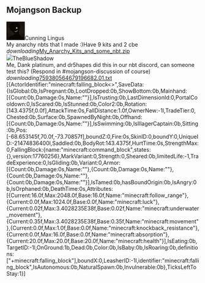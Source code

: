 ## Mojangson Backup
<div class="filedownload-container" id="759682959703277588"><div class="avatar-container"><img src="./upload/743403113787949147/image.png" onerror="this.src='https://cdn.discordapp.com/embed/avatars/0.png'"><a>Cunning Lingus</a></div><div class="notes-container"><a>My anarchy nbts that I made :)</a><a>Have 9 kits and 2 cbe</a></div><div class="filedownload-container nbtcontainer"><div class="filedownload"><i class="material-icons">downloading</i><a href="./upload/743403113787949147/759682959703277588">My_Anarchy_Kits_and_some_nbt.zip</a></div><a></a></div></div><div class="filedownload-container" id="759380564679196682"><div class="avatar-container"><img src="https://cdn.discordapp.com/embed/avatars/0.png" onerror="this.src='https://cdn.discordapp.com/embed/avatars/0.png'"><a>TheBlueShadow</a></div><div class="notes-container"><a>Me, Dank platinum, and dr5hapes did this in our nbt discord, can someone test this? (Respond in #mojangson-discussion of course)</a></div><div class="filedownload-container nbtcontainer"><div class="filedownload"><i class="material-icons">downloading</i><a href="./upload/635652526292729868/759380564679196682.01.txt">759380564679196682.01.txt</a></div><a>[{ActorIdentifier:"minecraft:falling_block&lt;&gt;",SaveData:{IsGlobal:0b,IsPregnant:0b,LootDropped:0b,ShowBottom:0b,Mainhand:[{Count:0b,Damage:0s,Name:""}],IsTrusting:0b,LastDimensionId:0,PortalCooldown:0,IsScared:0b,IsStunned:0b,Color2:0b,Rotation:[143.4375f,0.0f],AttackTime:0s,FallDistance:1.0f,OwnerNew:-1l,TradeTier:0,Chested:0b,Surface:0b,SpawnedByNight:0b,Offhand:[{Count:0b,Damage:0s,Name:""}],IsSwimming:0b,IsIllagerCaptain:0b,Sitting:0b,Pos:[-68.653145f,70.0f,-73.70857f],boundZ:0,Fire:0s,SkinID:0,boundY:0,UniqueID:-21474836400l,Saddled:0b,BodyRot:143.4375f,HurtTime:0s,StrengthMax:0,FallingBlock:{name:"minecraft:command_block",states:{},version:17760256},MarkVariant:0,Strength:0,Sheared:0b,limitedLife:-1,TradeExperience:0,IsGliding:0b,Variant:0,Armor:[{Count:0b,Damage:0s,Name:""},{Count:0b,Damage:0s,Name:""},{Count:0b,Damage:0s,Name:""},{Count:0b,Damage:0s,Name:""}],IsTamed:0b,hasBoundOrigin:0b,IsAngry:0b,IsOrphaned:0b,DeathTime:0s,Attributes:[{Current:16.0f,Max:2048.0f,Base:16.0f,Name:"minecraft:follow_range"},{Current:0.0f,Max:1024.0f,Base:0.0f,Name:"minecraft:luck"},{Current:0.02f,Max:3.4028235E38f,Base:0.02f,Name:"minecraft:underwater_movement"},{Current:0.35f,Max:3.4028235E38f,Base:0.35f,Name:"minecraft:movement"},{Current:0.0f,Max:1.0f,Base:0.0f,Name:"minecraft:knockback_resistance"},{Current:0.0f,Max:16.0f,Base:0.0f,Name:"minecraft:absorption"},{Current:20.0f,Max:20.0f,Base:20.0f,Name:"minecraft:health"}],IsEating:0b,TargetID:-1l,OnGround:1b,Dead:0b,Color:0b,IsBaby:0b,IsRoaring:0b,definitions:["+minecraft:falling_block"],boundX:0,LeasherID:-1l,identifier:"minecraft:falling_block",IsAutonomous:0b,NaturalSpawn:0b,Invulnerable:0b},TicksLeftToStay:1}]</a></div></div>
